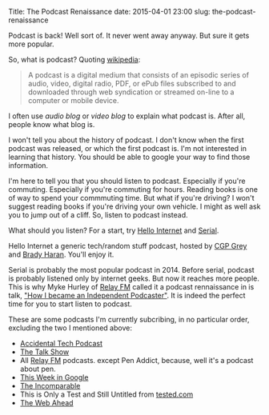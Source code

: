 Title: The Podcast Renaissance
date: 2015-04-01 23:00
slug: the-podcast-renaissance

Podcast is back! Well sort of. It never went away anyway. But sure it gets more
popular.

So, what is podcast? Quoting [wikipedia][podcastwikipedia]:

> A podcast is a digital medium that consists of an episodic series of audio,
> video, digital radio, PDF, or ePub files subscribed to and downloaded through
> web syndication or streamed on-line to a computer or mobile device.

I often use _audio blog_ or _video blog_ to explain what podcast is. After all,
people know what blog is.

I won't tell you about the history of podcast.
I don't know when the first podcast was released, or which the first podcast is.
I'm not interested in learning that history. You should be able to google your way
to find those information.

I'm here to tell you that you should listen to podcast. Especially if you're
commuting. Especially if you're commuting for hours. Reading books is one of
way to spend your commmuting time. But what if you're driving? I won't suggest
reading books if you're driving your own vehicle. I might as well ask you to
jump out of a cliff. So, listen to podcast instead.

What should you listen? For a start, try [Hello Internet][hifm] and [Serial][serialpodcast].

Hello Internet a generic tech/random stuff podcast,
hosted by [CGP Grey][cgpgrey] and [Brady Haran][bradyharan]. You'll enjoy it.

Serial is probably the most popular podcast in 2014. Before serial, podcast is
probably listened only by internet geeks. But now it reaches more people.
This is why Myke Hurley of [Relay FM][relayfm] called it a podcast rennaissance
in is talk, ["How I became an Independent Podcaster"][hibaip]. It is indeed
the perfect time for you to start listen to podcast.

These are some podcasts I'm currently subcribing, in no particular order,
excluding the two I mentioned above:

- [Accidental Tech Podcast][atpfm]
- [The Talk Show][thetalkshow]
- All [Relay FM][relayfm] podcasts. except Pen Addict, because, well it's a podcast about pen.
- [This Week in Google](http://twit.tv/show/this-week-in-google)
- [The Incomparable](https://www.theincomparable.com/theincomparable/)
- This is Only a Test and Still Untitled from [tested.com](http://www.tested.com/podcast/)
- [The Web Ahead](http://thewebahead.net/)

[hibaip]: https://itunes.apple.com/id/podcast/how-i-became-independent-podcaster/id975601115
[relayfm]: http://www.relay.fm/
[hifm]: http://www.hellointernet.fm/
[atpfm]: http://atp.fm/
[cgpgrey]: http://www.cgpgrey.com/
[serialpodcast]: http://serialpodcast.org/
[podcastwikipedia]: https://en.wikipedia.org/wiki/Podcast
[bradyharan]: http://www.bradyharan.com/
[thetalkshow]: http://daringfireball.net/thetalkshow/
